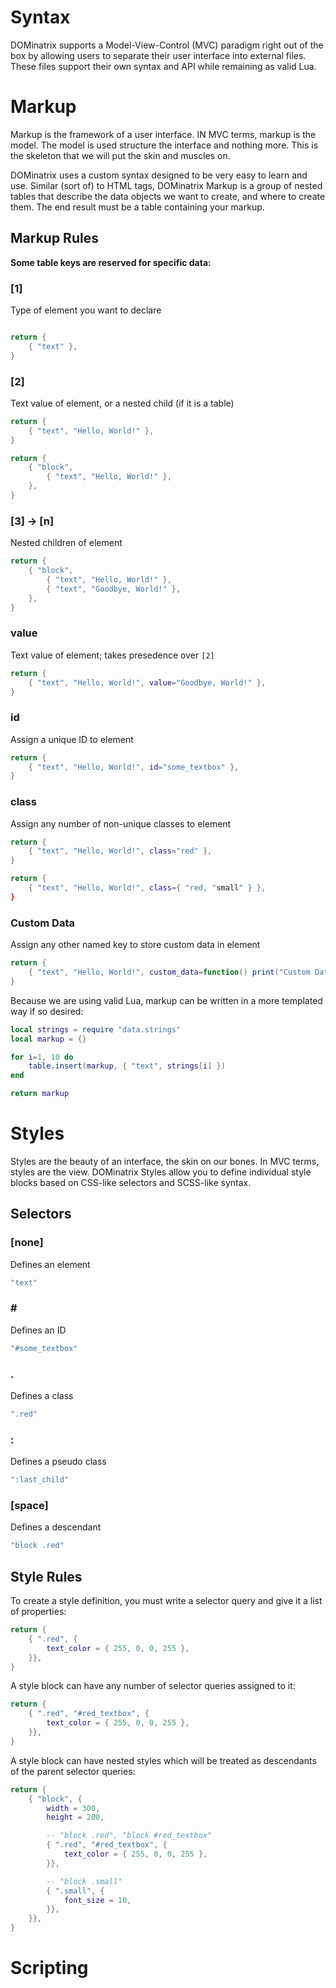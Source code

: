 # Syntax

DOMinatrix supports a Model-View-Control (MVC) paradigm right out of the box by allowing users to separate their user interface into external files. These files support their own syntax and API while remaining as valid Lua.

# Markup

Markup is the framework of a user interface. IN MVC terms, markup is the model. The model is used structure the interface and nothing more. This is the skeleton that we will put the skin and muscles on.

DOMinatrix uses a custom syntax designed to be very easy to learn and use. Similar (sort of) to HTML tags, DOMinatrix Markup is a group of nested tables that describe the data objects we want to create, and where to create them. The end result must be a table containing your markup.

## Markup Rules

**Some table keys are reserved for specific data:**

### [1]

Type of element you want to declare

```lua

return {
	{ "text" },
}
```

### [2]

Text value of element, or a nested child (if it is a table)

```lua
return {
	{ "text", "Hello, World!" },
}
```

```lua
return {
	{ "block",
		{ "text", "Hello, World!" },
	},
}
```

### [3] -> [n]

Nested children of element

```lua
return {
	{ "block",
		{ "text", "Hello, World!" },
		{ "text", "Goodbye, World!" },
	},
}
```

### value

Text value of element; takes presedence over `[2]`

```lua
return {
	{ "text", "Hello, World!", value="Goodbye, World!" },
}
```

### id

Assign a unique ID to element

```lua
return {
	{ "text", "Hello, World!", id="some_textbox" },
}
```

### class

Assign any number of non-unique classes to element

```lua
return {
	{ "text", "Hello, World!", class="red" },
}
```

```lua
return {
	{ "text", "Hello, World!", class={ "red, "small" } },
}
```

### Custom Data

Assign any other named key to store custom data in element

```lua
return {
	{ "text", "Hello, World!", custom_data=function() print("Custom Data!") end },
}
```

Because we are using valid Lua, markup can be written in a more templated way if so desired:

```lua
local strings = require "data.strings"
local markup = {}

for i=1, 10 do
	table.insert(markup, { "text", strings[i] })
end

return markup

```

# Styles

Styles are the beauty of an interface, the skin on our bones. In MVC terms, styles are the view. DOMinatrix Styles allow you to define individual style blocks based on CSS-like selectors and SCSS-like syntax.

## Selectors

### [none]

Defines an element

```lua
"text"
```

### &#35;

Defines an ID

```lua
"#some_textbox"
```

### .

Defines a class

```lua
".red"
```

### :

Defines a pseudo class

```lua
":last_child"
```

### [space]

Defines a descendant

```lua
"block .red"
```

## Style Rules

 To create a style definition, you must write a selector query and give it a list of properties:

```lua
return {
	{ ".red", {
		text_color = { 255, 0, 0, 255 },
	}},
}
```

A style block can have any number of selector queries assigned to it:

```lua
return {
	{ ".red", "#red_textbox", {
		text_color = { 255, 0, 0, 255 },
	}},
}
```

A style block can have nested styles which will be treated as descendants of the parent selector queries:

```lua
return {
	{ "block", {
		width = 300,
		height = 200,

		-- "block .red", "block #red_textbox"
		{ ".red", "#red_textbox", {
			text_color = { 255, 0, 0, 255 },
		}},

		-- "block .small"
		{ ".small", {
			font_size = 10,
		}},
	}},
}
```

# Scripting
